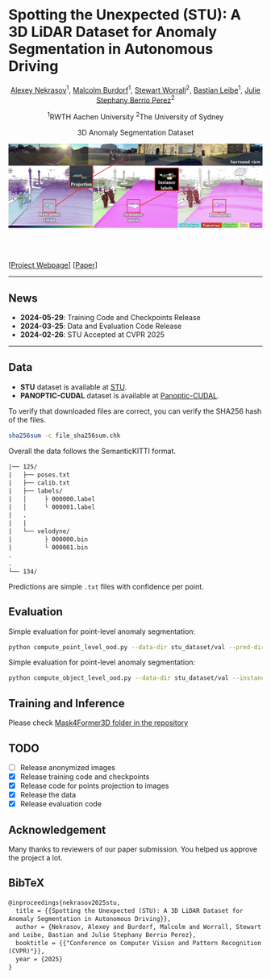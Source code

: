 # Spotting the Unexpected (STU): A 3D LiDAR Dataset for Anomaly Segmentation in Autonomous Driving
<div align="center">
<a href="https://scholar.google.com/citations?user=xJW2v3cAAAAJ&hl=en">Alexey Nekrasov</a><sup>1</sup>, <a href="">Malcolm Burdorf</a><sup>1</sup>, <a href="https://scholar.google.com/citations?user=LNqaebYAAAAJ&hl=en">Stewart Worrall</a><sup>2</sup>, <a href="https://www.vision.rwth-aachen.de/person/1/">Bastian Leibe</a><sup>1</sup>, <a href="https://scholar.google.com/citations?user=wT0QEpQAAAAJ&hl=en">Julie Stephany Berrio Perez</a><sup>2</sup>

<sup>1</sup>RWTH Aachen University <sup>2</sup>The University of Sydney

3D Anomaly Segmentation Dataset


![teaser](./docs/gthub_teaser.jpg)

</div>
<br><br>

[[Project Webpage](https://vision.rwth-aachen.de/stu-dataset)]
[[Paper](https://arxiv.org/abs/2505.02148)]

---

## News
* **2024-05-29**: Training Code and Checkpoints Release
* **2024-03-25**: Data and Evaluation Code Release
* **2024-02-26**: STU Accepted at CVPR 2025

---

## Data
- __STU__ dataset is available at [STU](https://omnomnom.vision.rwth-aachen.de/data/stu-dataset/).
- __PANOPTIC-CUDAL__ dataset is available at [Panoptic-CUDAL](https://omnomnom.vision.rwth-aachen.de/data/panoptic-cudal/).

To verify that downloaded files are correct, you can verify the SHA256 hash of the files.
```bash
sha256sum -c file_sha256sum.chk
```

Overall the data follows the SemanticKITTI format.
```tree
|── 125/
|   ├── poses.txt
|   ├── calib.txt
|   ├── labels/
|   │     ├ 000000.label
|   │     └ 000001.label
|   .
|   |
|   └── velodyne/
|         ├ 000000.bin
|         └ 000001.bin
.
.
└── 134/
```

Predictions are simple `.txt` files with confidence per point.

## Evaluation
Simple evaluation for point-level anomaly segmentation:
```bash
python compute_point_level_ood.py --data-dir stu_dataset/val --pred-dir ./prediction
```

Simple evaluation for point-level anomaly segmentation:
```bash
python compute_object_level_ood.py --data-dir stu_dataset/val --instance-dir ./instance_prediction
```

## Training and Inference
Please check [Mask4Former3D folder in the repository](./Mask4Former3D/)

## TODO
- [ ] Release anonymized images
- [x] Release training code and checkpoints
- [x] Release code for points projection to images
- [x] Release the data
- [x] Release evaluation code

## Acknowledgement
Many thanks to reviewers of our paper submission.
You helped us approve the project a lot.

## BibTeX
```
@inproceedings{nekrasov2025stu,
  title = {{Spotting the Unexpected (STU): A 3D LiDAR Dataset for Anomaly Segmentation in Autonomous Driving}},
  author = {Nekrasov, Alexey and Burdorf, Malcolm and Worrall, Stewart and Leibe, Bastian and Julie Stephany Berrio Perez},
  booktitle = {{"Conference on Computer Vision and Pattern Recognition (CVPR)"}},
  year = {2025}
}
```
